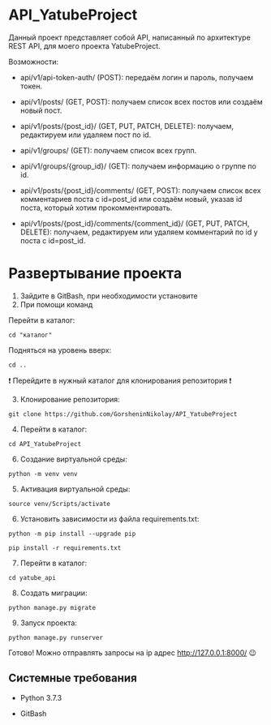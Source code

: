 API_YatubeProject
==

Данный проект представляет собой API, написанный по архитектуре REST API, для моего проекта YatubeProject.

Возможности:

- api/v1/api-token-auth/ (POST): передаём логин и пароль, получаем токен.

- api/v1/posts/ (GET, POST): получаем список всех постов или создаём новый пост.

- api/v1/posts/{post_id}/ (GET, PUT, PATCH, DELETE): получаем, редактируем или удаляем пост по id.

- api/v1/groups/ (GET): получаем список всех групп.

- api/v1/groups/{group_id}/ (GET): получаем информацию о группе по id.

- api/v1/posts/{post_id}/comments/ (GET, POST): получаем список всех комментариев поста с id=post_id или создаём новый, указав id поста, который хотим прокомментировать.

- api/v1/posts/{post_id}/comments/{comment_id}/ (GET, PUT, PATCH, DELETE): получаем, редактируем или удаляем комментарий по id у поста с id=post_id.

# Развертывание проекта

1. Зайдите в GitBash, при необходимости установите
2. При помощи команд 

Перейти в каталог:
```
cd "каталог"
```
Подняться на уровень вверх:
```
cd .. 
```
:exclamation: Перейдите в нужный каталог для клонирования репозитория :exclamation:

3. Клонирование репозитория:
```
git clone https://github.com/GorsheninNikolay/API_YatubeProject
```
4. Перейти в каталог:
```
cd API_YatubeProject
```
6. Создание виртуальной среды:
```
python -m venv venv 
```
5. Активация виртуальной среды:
```
source venv/Scripts/activate
```
6. Установить зависимости из файла requirements.txt:
```
python -m pip install --upgrade pip
```
```
pip install -r requirements.txt
```
7. Перейти в каталог:
```
cd yatube_api
```
8. Создать миграции:
```
python manage.py migrate
```
9. Запуск проекта:
```
python manage.py runserver
```

Готово! Можно отправлять запросы на ip адрес http://127.0.0.1:8000/ :wink:

Системные требования
----

- Python 3.7.3

- GitBash
